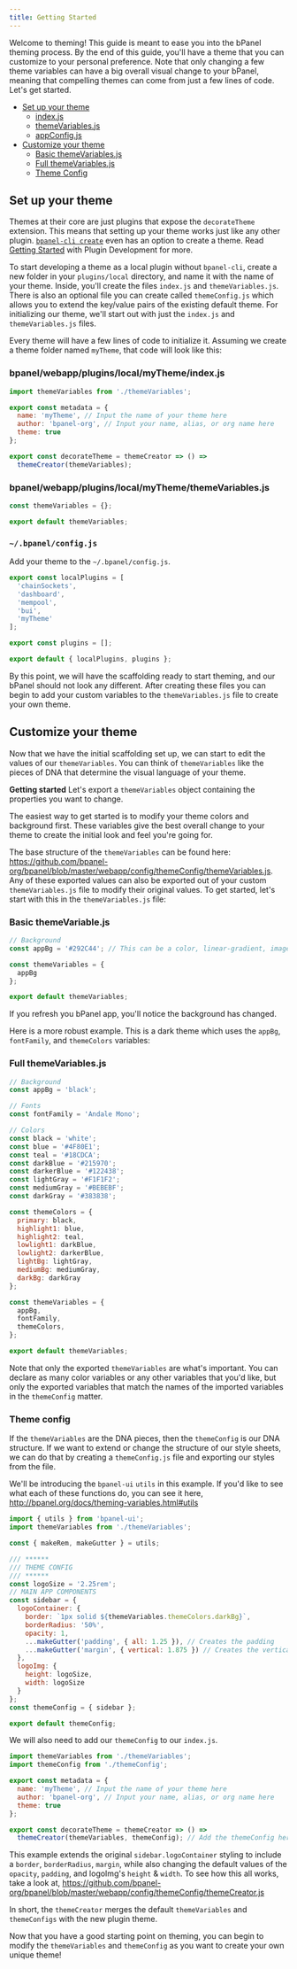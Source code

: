 ```yaml
---
title: Getting Started
---
```

Welcome to theming! This guide is meant to ease you into the bPanel theming process. By the end of this guide, you'll have a theme that you can customize to your personal preference. Note that only changing a few theme variables can have a big overall visual change to your bPanel, meaning that compelling themes can come from just a few lines of code. Let's get started.

- [Set up your theme](#set-up-your-theme)
  - [index.js](#bpanel-webapp-plugins-mytheme-themevariablesjs)
  - [themeVariables.js](#bpanel-webapp-plugins-mytheme-themevariablesjs)
  - [appConfig.js](#bpanel-webapp-config-appconfigjs)
- [Customize your theme](#customize-your-theme)
  - [Basic themeVariables.js](#basic-themevariablesjs)
  - [Full themeVariables.js](#full-themevariablesjs)
  - [Theme Config](#theme-config)

## Set up your theme
Themes at their core are just plugins that expose the `decorateTheme` extension. This means that setting up your theme works just like any other plugin. [`bpanel-cli create`](/docs/plugin-started.html#bpanel-cli) even has an option to create a theme. Read [Getting Started](/docs/plugin-started.html) with Plugin Development for more.

To start developing a theme as a local plugin without `bpanel-cli`, create a new folder in your `plugins/local` directory, and name it with the name of your theme. Inside, you'll create the files `index.js` and `themeVariables.js`. There is also an optional file you can create called `themeConfig.js` which allows you to extend the key/value pairs of the existing default theme. For initializing our theme, we'll start out with just the `index.js` and `themeVariables.js` files.

Every theme will have a few lines of code to initialize it. Assuming we create a theme folder named `myTheme`, that code will look like this:

### bpanel/webapp/plugins/local/myTheme/index.js
```javascript
import themeVariables from './themeVariables';

export const metadata = {
  name: 'myTheme', // Input the name of your theme here
  author: 'bpanel-org', // Input your name, alias, or org name here
  theme: true
};

export const decorateTheme = themeCreator => () =>
  themeCreator(themeVariables);

```

### bpanel/webapp/plugins/local/myTheme/themeVariables.js
```javascript
const themeVariables = {};

export default themeVariables;

```

### `~/.bpanel/config.js`
Add your theme to the `~/.bpanel/config.js`.
```javascript
export const localPlugins = [
  'chainSockets',
  'dashboard',
  'mempool',
  'bui',
  'myTheme'
];

export const plugins = [];

export default { localPlugins, plugins };

```

By this point, we will have the scaffolding ready to start theming, and our bPanel should not look any different. After creating these files you can begin to add your custom variables to the `themeVariables.js` file to create your own theme.

## Customize your theme

Now that we have the initial scaffolding set up, we can start to edit the values of our `themeVariables`. You can think of `themeVariables` like the pieces of DNA that determine the visual language of your theme.

**Getting started**
Let's export a `themeVariables` object containing the properties you want to change.

The easiest way to get started is to modify your theme colors and background first. These variables give the best overall change to your theme to create the initial look and feel you're going for.

The base structure of the `themeVariables` can be found here: https://github.com/bpanel-org/bpanel/blob/master/webapp/config/themeConfig/themeVariables.js. Any of these exported values can also be exported out of your custom `themeVariables.js` file to modify their original values. To get started, let's start with this in the `themeVariables.js` file:

### Basic themeVariable.js
```javascript
// Background
const appBg = '#292C44'; // This can be a color, linear-gradient, image url

const themeVariables = {
  appBg
};

export default themeVariables;

```
If you refresh you bPanel app, you'll notice the background has changed.

Here is a more robust example. This is a dark theme which uses the `appBg`, `fontFamily`, and `themeColors` variables:
### Full themeVariables.js
```javascript
// Background
const appBg = 'black';

// Fonts
const fontFamily = 'Andale Mono';

// Colors
const black = 'white';
const blue = '#4F80E1';
const teal = '#18CDCA';
const darkBlue = '#215970';
const darkerBlue = '#122438';
const lightGray = '#F1F1F2';
const mediumGray = '#BEBEBF';
const darkGray = '#383838';

const themeColors = {
  primary: black,
  highlight1: blue,
  highlight2: teal,
  lowlight1: darkBlue,
  lowlight2: darkerBlue,
  lightBg: lightGray,
  mediumBg: mediumGray,
  darkBg: darkGray
};

const themeVariables = {
  appBg,
  fontFamily,
  themeColors,
};

export default themeVariables;

```

Note that only the exported `themeVariables` are what's important. You can declare as many color variables or any other variables that you'd like, but only the exported variables that match the names of the imported variables in the `themeConfig` matter.

### Theme config
If the `themeVariables` are the DNA pieces, then the `themeConfig` is our DNA structure. If we want to extend or change the structure of our style sheets, we can do that by creating a `themeConfig.js` file and exporting our styles from the file.

We'll be introducing the `bpanel-ui` `utils` in this example. If you'd like to see what each of these functions do, you can see it here,
http://bpanel.org/docs/theming-variables.html#utils

```javascript
import { utils } from 'bpanel-ui';
import themeVariables from './themeVariables';

const { makeRem, makeGutter } = utils;

/// ******
/// THEME CONFIG
/// ******
const logoSize = '2.25rem';
// MAIN APP COMPONENTS
const sidebar = {
  logoContainer: {
    border: `1px solid ${themeVariables.themeColors.darkBg}`,
    borderRadius: '50%',
    opacity: 1,
    ...makeGutter('padding', { all: 1.25 }), // Creates the padding
    ...makeGutter('margin', { vertical: 1.875 }) // Creates the vertical margin
  },
  logoImg: {
    height: logoSize,
    width: logoSize
  }
};
const themeConfig = { sidebar };

export default themeConfig;

```

We will also need to add our `themeConfig` to our `index.js`.

```javascript
import themeVariables from './themeVariables';
import themeConfig from './themeConfig';

export const metadata = {
  name: 'myTheme', // Input the name of your theme here
  author: 'bpanel-org', // Input your name, alias, or org name here
  theme: true
};

export const decorateTheme = themeCreator => () =>
  themeCreator(themeVariables, themeConfig); // Add the themeConfig here as the 2nd argument

```

This example extends the original `sidebar.logoContainer` styling to include a `border`, `borderRadius`, `margin`, while also changing the default values of the `opacity`, `padding`, and logoImg's `height` & `width`. To see how this all works, take a look at,
https://github.com/bpanel-org/bpanel/blob/master/webapp/config/themeConfig/themeCreator.js

In short, the `themeCreator` merges the default `themeVariables` and `themeConfigs` with the new plugin theme.

Now that you have a good starting point on theming, you can begin to modify the `themeVariables` and `themeConfig` as you want to create your own unique theme!
